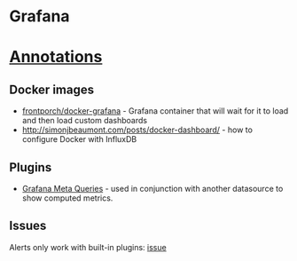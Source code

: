 # Grafana

# [Annotations](http://docs.grafana.org/features/datasources/graphite/#annotations)


## Docker images

* [frontporch/docker-grafana](https://hub.docker.com/r/frontporch/docker-grafana/) - Grafana container that will wait for it to load and then load custom dashboards
* <http://simonjbeaumont.com/posts/docker-dashboard/> - how to configure Docker with InfluxDB

## Plugins

* [Grafana Meta Queries](https://github.com/GoshPosh/grafana-meta-queries) - used in conjunction with another datasource to show computed metrics.

## Issues

Alerts only work with built-in plugins: [issue](https://github.com/gbrian/grafana-timelion-datasource/issues/14)